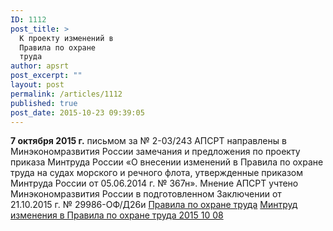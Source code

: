 ```yaml
---
ID: 1112
post_title: >
  К проекту изменений в
  Правила по охране
  труда
author: apsrt
post_excerpt: ""
layout: post
permalink: /articles/1112
published: true
post_date: 2015-10-23 09:39:05
---
```

**7 октября 2015 г.** письмом за № 2-03/243 АПСРТ направлены в Минэкономразвития России замечания и предложения по проекту приказа Минтруда России «О внесении изменений в Правила по охране труда на судах морского и речного флота, утвержденные приказом Минтруда России от 05.06.2014 г. № 367н». Мнение АПСРТ учтено Минэкономразвития России в подготовленном Заключении от 21.10.2015 г. № 29986-ОФ/Д26и [Правила по охране труда][1] [Минтруд изменения в Правила по охране труда 2015 10 08][2]

 [1]: http://www.apsrt.ru/wp-content/uploads/2015/10/Правила-по-охране-труда.pdf
 [2]: http://www.apsrt.ru/wp-content/uploads/2015/10/Минтруд-изменения-в-Правила-по-охране-труда-2015-10-08.doc